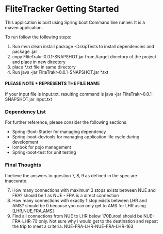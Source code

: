 # FliteTracker Getting Started 

This application is built using Spring boot Command line runner. 
It is a maven application.

To run follow the following steps:
1) Run mvn clean install package -DskipTests to install dependencies and package .jar
2) copy FliteTrakr-0.0.1-SNAPSHOT.jar from /target directory of the project and place in new directory
3) place *.txt file in same directory
4) Run  java -jar FliteTrakr-0.0.1-SNAPSHOT.jar *.txt 

#### PLEASE NOTE * REPRESENTS THE FILE NAME
If your input file is input.txt, resulting command is  java -jar FliteTrakr-0.0.1-SNAPSHOT.jar input.txt

### Dependency List
For further reference, please consider the following sections:

* Spring-Boot-Starter for managing dependency
* Spring-boot-devtools for managing application life cycle during development
* lombok for pojo management
* Spring-boot-test for unit testing

### Final Thoughts
 I believe the answers to question 7, 8, 9 as defined in the spec are inaccurate.

7) How many connections with maximum 3 stops exists between NUE and FRA? should be 1 as NUE - FRA is a direct connection
8) How many connections with exactly 1 stop exists between LHR and AMS? should be 0 because you can only get to AMS for LHR using [LHR,NUE,FRA,AMS]
9) Find all connections from NUE to LHR below 170Euros! should be NUE-FRA-LHR-70 only. Not sure why i would get to the destination and repeat the trip to meet a criteria. NUE-FRA-LHR-NUE-FRA-LHR-163

